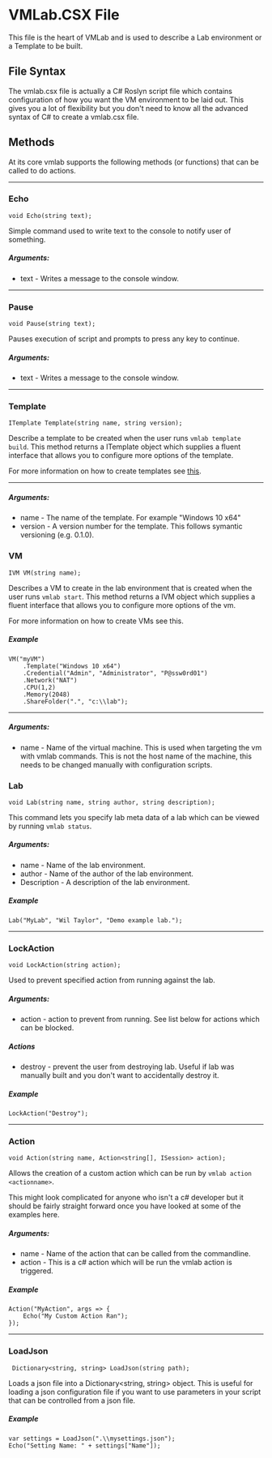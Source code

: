 # VMLab.CSX File
This file is the heart of VMLab and is used to describe a Lab environment or a Template to be built.

## File Syntax
The vmlab.csx file is actually a C# Roslyn script file which contains configuration of how you want the VM environment to be laid out. This gives you a lot of flexibility but you don't need to know all the advanced syntax of C# to create a vmlab.csx file.

## Methods
At its core vmlab supports the following methods (or functions) that can be called to do actions.

---

### Echo
``` 
void Echo(string text); 
```

Simple command used to write text to the console to notify user of something.

##### Arguments:
* text - Writes a message to the console window.

---

### Pause
```
void Pause(string text);
```

Pauses execution of script and prompts to press any key to continue.

##### Arguments:
* text - Writes a message to the console window.

---

### Template
```
ITemplate Template(string name, string version);
```

Describe a template to be created when the user runs ```vmlab template build```. This method returns a ITemplate object which supplies a fluent interface that allows you to configure more options of the template.

For more information on how to create templates see [this](template.md).

---

##### Arguments:
* name - The name of the template. For example "Windows 10 x64"
* version - A version number for the template. This follows symantic versioning (e.g. 0.1.0).

### VM
```
IVM VM(string name);
```

Describes a VM to create in the lab environment that is created when the user runs ```vmlab start```. This method returns a IVM object which supplies a fluent interface that allows you to configure more options of the vm.

For more information on how to create VMs see this.

##### Example
```
VM("myVM")
	.Template("Windows 10 x64")
	.Credential("Admin", "Administrator", "P@ssw0rd01")
	.Network("NAT")
	.CPU(1,2)
	.Memory(2048)
	.ShareFolder(".", "c:\\lab");
```

---

##### Arguments:
* name - Name of the virtual machine. This is used when targeting the vm with vmlab commands. This is not the host name of the machine, this needs to be changed manually with configuration scripts.

### Lab
```
void Lab(string name, string author, string description);
```

This command lets you specify lab meta data of a lab which can be viewed by running ```vmlab status```.

##### Arguments:
* name - Name of the lab environment.
* author - Name of the author of the lab environment.
* Description - A description of the lab environment.

##### Example
```
Lab("MyLab", "Wil Taylor", "Demo example lab.");
```

---

### LockAction
```
void LockAction(string action);
```

Used to prevent specified action from running against the lab.

##### Arguments:
* action - action to prevent from running. See list below for actions which can be blocked.

##### Actions
* destroy - prevent the user from destroying lab. Useful if lab was manually built and you don't want to accidentally destroy it.

##### Example
```
LockAction("Destroy");
```

---

### Action
```
void Action(string name, Action<string[], ISession> action);
```

Allows the creation of a custom action which can be run by ```vmlab action <actionname>```.

This might look complicated for anyone who isn't a c# developer but it should be fairly straight forward once you have looked at some of the examples here.

##### Arguments:
* name - Name of the action that can be called from the commandline.
* action - This is a c# action which will be run the vmlab action is triggered.

##### Example
```
Action("MyAction", args => { 
    Echo("My Custom Action Ran"); 
});
```

---

### LoadJson
```
 Dictionary<string, string> LoadJson(string path);
```

Loads a json file into a Dictionary<string, string> object. This is useful for loading a json configuration file if you want to use parameters in your script that can be controlled from a json file.

##### Example
```
var settings = LoadJson(".\\mysettings.json");
Echo("Setting Name: " + settings["Name"]);
```